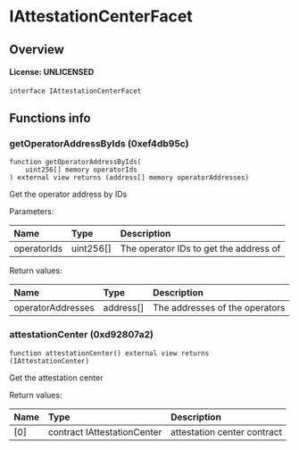 # IAttestationCenterFacet

## Overview

#### License: UNLICENSED

```solidity
interface IAttestationCenterFacet
```


## Functions info

### getOperatorAddressByIds (0xef4db95c)

```solidity
function getOperatorAddressByIds(
    uint256[] memory operatorIds
) external view returns (address[] memory operatorAddresses)
```

Get the operator address by IDs


Parameters:

| Name        | Type      | Description                             |
| :---------- | :-------- | :-------------------------------------- |
| operatorIds | uint256[] | The operator IDs to get the address of  |


Return values:

| Name              | Type      | Description                    |
| :---------------- | :-------- | :----------------------------- |
| operatorAddresses | address[] | The addresses of the operators |

### attestationCenter (0xd92807a2)

```solidity
function attestationCenter() external view returns (IAttestationCenter)
```

Get the attestation center


Return values:

| Name | Type                        | Description                 |
| :--- | :-------------------------- | :-------------------------- |
| [0]  | contract IAttestationCenter | attestation center contract |
